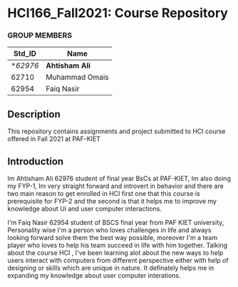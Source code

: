 # HCI166_Fall2021: Course Repository #

### GROUP MEMBERS ###
Std_ID | Name
------------ | -------------
**62976* | **Ahtisham Ali** <!--Group Leader-->
62710 | Muhammad Omais
62954 | Faiq Nasir

## Description ##
This repository contains assignments and project submitted to HCI course offered in Fall 2021 at PAF-KIET

## Introduction ##

Im Ahtisham Ali 62976 student of final year BsCs at PAF-KIET, Im also doing my FYP-1, Im very straight forward and introvert in behavior and there are two main reason to get enrolled in HCI first one that this course is prerequisite for FYP-2 and the second is that it helps me to improve my knowledge about Ui and user computer interactions.

I'm Faiq Nasir 62954 student of BSCS final year from PAF KIET university, Personality wise I'm a person who loves challenges in life and always looking forward solve them the best way possible, moreover I'm a team player who loves to help his team succeed in life with him together. Talking about the course HCI , I've been learning alot about the new ways to help users interact with computers from different perspective either with help of designing or skills which are unique in nature. It definately helps me in expanding
my knowledge about user computer interations.
